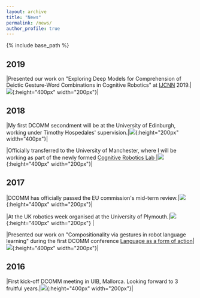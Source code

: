 ```yaml
---
layout: archive
title: "News"
permalink: /news/
author_profile: true
---
```


{% include base_path %}

2019
------

|Presented our work on "Exploring Deep Models for Comprehension of Deictic Gesture-Word Combinations in Cognitive Robotics" at [IJCNN](https://www.ijcnn.org/) 2019.|![](/images/ijcnn2019.jpg){:height="400px" width="200px"}|




2018
------

|My first DCOMM secondment will be at the University of Edinburgh, working under Timothy Hospedales' supervision.|![](/images/edinplacement.jpg){:height="200px" width="400px"}|

|Officially transferred to the University of Manchester, where I will be working as part of the newly formed [Cognitive Robotics Lab ](http://corolab.github.io)|![](/images/uom.jpg){:height="400px" width="200px"}|

2017
------
|DCOMM has officially passed the EU commission's mid-term review.|![](/images/dcommmidterm.jpg){:height="400px" width="200px"}|

|At the UK robotics week organised at the University of Plymouth.|![](/images/ukroboticsweek.jpg){:height="400px" width="200px"} |

|Presented our work on "Compositionality via gestures in robot language learning" during the first DCOMM conference [Language as a form of action](http://www.dcomm.eu/events/conference-rome-june-2017/)|![](/images/dcommrome2017.jpg){:height="400px" width="200px"}|

2016
------
|First kick-off DCOMM meeting in UIB, Mallorca. Looking forward to 3 fruitful years.|![](/images/dcommkickoff.jpeg){:height="400px" width="200px"}|


